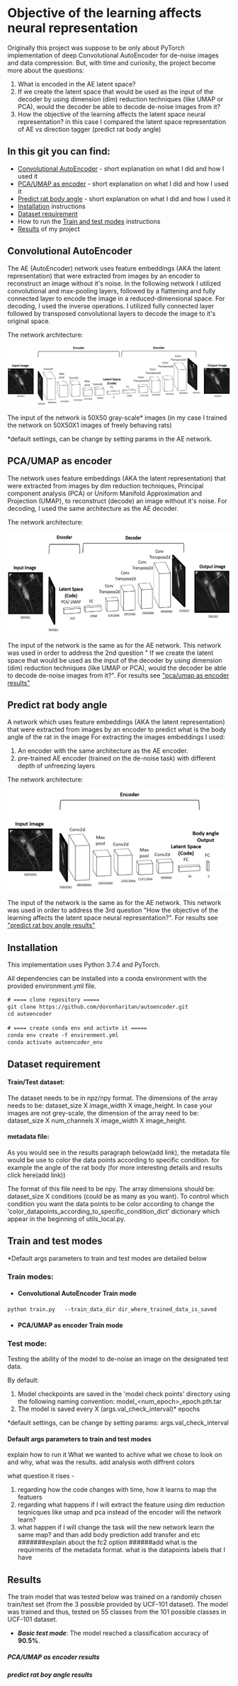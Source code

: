 # Objective of the learning affects neural representation
Originally this project was suppose to be only about PyTorch implementation of deep Convolutional AutoEncoder for 
de-noise images and data compression.
But, with time and curiosity, the project become more about the questions: 
 1. What is encoded in the AE latent space? 
 2. If we create the latent space that would be used as the input of the decoder by using dimension (dim) reduction techniques 
 (like UMAP or PCA), would the decoder be able to decode de-noise images from it?
   3. How the objective of the learning affects the latent space neural
    representation? in this case I compared the latent space representation 
    of AE vs direction tagger (predict rat body angle)

## In this git you can find:
- [Convolutional AutoEncoder](#convolutional-autoencoder) - short explanation on what I did and how I used it 
- [PCA/UMAP as encoder](#pcaumap-as-encoder) - short explanation on what I did and how I used it 
- [Predict rat body angle](#predict-rat-body-angle) - short explanation on what I did and how I used it 
- [Installation](#installation) instructions
- [Dataset requirement](#dataset-requirement)
- How to run the [Train and test modes](#train-and-test-modes) instructions
- [Results](#results) of my project

## Convolutional AutoEncoder
 The AE (AutoEncoder) network uses feature embeddings (AKA the latent representation) that were extracted from images by an encoder to reconstruct an image without it's noise.
 In the following network I utilized convolutional  and max-pooling layers, followed by a flattening and fully connected layer to encode the image in a reduced-dimensional space.
 For decoding, I used the inverse operations. I utilized fully connected layer followed by transposed convolutional layers to decode the image to it's original space.    

 The network architecture:
  <p align="center"><img src="https://github.com/doronharitan/autoencoder/blob/master/figuers/ae_network.jpg"></p>

The input of the network is 50X50 gray-scale* images (in my case I trained the network on 50X50X1 images of freely behaving rats)

*default settings, can be change by setting params in the AE network.

## PCA/UMAP as encoder
The network uses feature embeddings (AKA the latent representation) that were extracted from images by dim
 reduction techniques, Principal component analysis (PCA) or 
 Uniform Manifold Approximation and Projection (UMAP), to reconstruct (decode) an image without it's noise.
 For decoding, I used the same architecture as the AE decoder.

 The network architecture:
  <p align="center"><img width="650" height="230" src="https://github.com/doronharitan/autoencoder/blob/master/figuers/PCA_UMAP_network.jpg"></p>

The input of the network is the same as for the AE network.
This network was used in order to address the 2nd question " If we create the latent space that would be used as the input of the decoder by using dimension (dim) reduction techniques 
 (like UMAP or PCA), would the decoder be able to decode de-noise images from it?". For results see 
 ["pca/umap as encoder results"](#pcaumap-as-encoder-results) 
 
 
## Predict rat body angle
A network which uses feature embeddings (AKA the latent representation) that were extracted from images
 by an encoder to predict what is the body angle of the rat in the image
 For extracting the images embeddings I used:
  1. An encoder with the same architecture as the AE encoder.
  2. pre-trained AE encoder (trained on the de-noise task) with different depth of unfreezing layers 
  
 The network architecture:
  <p align="center"><img width="600" height="230" src="https://github.com/doronharitan/autoencoder/blob/master/figuers/predict_body_angle_network.jpg"></p>

The input of the network is the same as for the AE network.
This network was used in order to address the 3rd question "How the objective of the learning affects the latent space neural
    representation?". For results see 
 ["predict rat boy angle results"](#predict-rat-boy-angle-results) 


## Installation
This implementation uses Python 3.7.4 and PyTorch.

All dependencies can be installed into a conda environment with the provided environment.yml file.
``` 
# ==== clone repository =====
git clone https://github.com/doronharitan/autoencoder.git
cd autoencoder

# ==== create conda env and activte it =====
conda env create -f environment.yml
conda activate autoencoder_env
```

##  Dataset requirement
#### Train/Test dataset: 
The dataset needs to be in npz/npy format. The dimensions of the array needs to be: dataset_size X image_width X image_height. 
In case your images are not grey-scale, the dimension of the array need to be: dataset_size X num_channels X image_width X image_height.

#### metadata file:
As you would see in the results paragraph below(add link), the metadata file would be use to color the data points according to specific condition. for example the angle of the rat body (for more interesting details and results click here(add link)) 

The format of this file need to be npy. The array dimensions should be:  dataset_size X conditions (could be as many as you want). 
To control which condition you want the data points to be color according to change the 'color_datapoints_according_to_specific_condition_dict' dictionary which appear in the beginning of utils_local.py.     

##  Train and test modes
*Default args parameters to train and test modes are detailed below

### Train modes:  
- #### Convolutional AutoEncoder Train mode
```
python train.py   --train_data_dir dir_where_trained_data_is_saved    
```
- #### PCA/UMAP as encoder Train mode



### Test mode:
Testing the ability of the model to de-noise an image on the designated test data.

By default:
 1. Model checkpoints are saved in the 'model check points' directory using the following naming convention:
 model_<num_epoch>_epoch.pth.tar
 2. The model is saved every X (args.val_check_interval)* epochs

*default settings, can be change by setting params: args.val_check_interval

#### Default args parameters to train and test modes






explain how to run it 
What we wanted to achive 
what we chose to look on and why, 
what was the results.
add analysis woth diffrent colors 

what question it rises - 
1. regarding how the code changes with time, how it learns to map the featuers
2. regarding what happens if I will extract the feature using dim reduction teqnicques like umap and pca instead of the encoder will the network learn?
3. what happen if I will change the task will the new network learn the same map? 
and than add body prediction
add transfer and etc
 #######explain about the fc2 option
 ######add what is the requirments of the metadata format. what is the datapoints labels that I have
## Results 
The train model that was tested below was trained on a randomly chosen train/test set (from the 3 possible provided by UCF-101 dataset).
The model was trained and thus, tested on 55 classes from the 101 possible classes in UCF-101 dataset.
- _**Basic test mode**_:  The model reached a classification accuracy of **90.5%**.

##### PCA/UMAP as encoder results

##### predict rat boy angle results